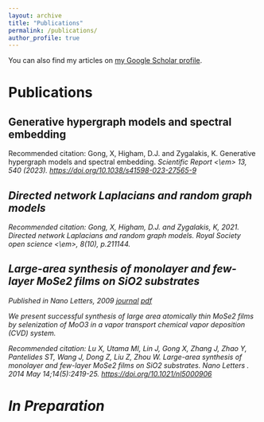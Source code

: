 ```yaml
---
layout: archive
title: "Publications"
permalink: /publications/
author_profile: true
---
```


You can also find my articles on [my Google Scholar profile](https://scholar.google.com/citations?user=https://scholar.google.com/cit&hl=&pli=1&user=JgrSweYAAAAJ).

# Publications #

## Generative hypergraph models and spectral embedding ##
Recommended citation: Gong, X, Higham, D.J. and Zygalakis, K. Generative hypergraph models and spectral embedding. <em> Scientific Report <\em> 13, 540 (2023). https://doi.org/10.1038/s41598-023-27565-9

## Directed network Laplacians and random graph models ##
Recommended citation: Gong, X, Higham, D.J. and Zygalakis, K, 2021. Directed network Laplacians and random graph models. <em> Royal Society open science <\em>, 8(10), p.211144.

## Large-area synthesis of monolayer and few-layer MoSe2 films on SiO2 substrates ## 

Published in Nano Letters, 2009 [journal](https://pubs.acs.org/doi/abs/10.1021/nl5000906) [pdf](https://d1wqtxts1xzle7.cloudfront.net/46672578/Large-Area_Synthesis_of_Monolayer_and_Fe20160621-23194-hg4jql-libre.pdf?1466511049=&response-content-disposition=inline%3B+filename%3DLarge_Area_Synthesis_of_Monolayer_and_Fe.pdf&Expires=1700653093&Signature=B7b50r6WMbsckBi~vOEubSaFvsZY18Kh180s99q59SAuTqtiwiS1KVGmlN2gkns0VjEcffWAv6j97lOEf2WEDGhKUoEDSvMqg17lMl9NvfmQyRFpE9YgPqXILxpENYkMJer~AJ8d6h0nJbDUfVSORqAqWo6TCTfeym7rX1TfpV53gQkmnypn~1vwESx~DyQpiimAxS2Upl~M4mCtH9u8ZwwZpqWxe6wKaek4jScRcy7CgL8z5Mx49KdoFH2ps9hE3mJOMQa~L55lop-ZtDVdQ0wI934sryvWepT1udevJDxSgw3~fjbbtkS0TSxMnrd05r7dm5rdNJi8mZjhArcQ-A__&Key-Pair-Id=APKAJLOHF5GGSLRBV4ZA)

We present successful synthesis of large area atomically thin MoSe2 films by selenization of MoO3 in a vapor transport chemical vapor deposition (CVD) system.

Recommended citation: Lu X, Utama MI, Lin J, Gong X, Zhang J, Zhao Y, Pantelides ST, Wang J, Dong Z, Liu Z, Zhou W. Large-area synthesis of monolayer and few-layer MoSe2 films on SiO2 substrates. <em> Nano Letters </em>. 2014 May 14;14(5):2419-25. https://doi.org/10.1021/nl5000906 

# In Preparation #
